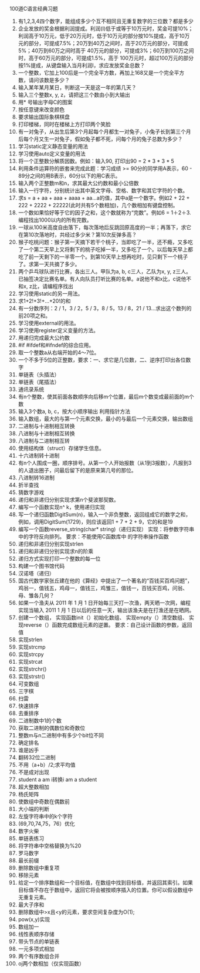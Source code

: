 100道C语言经典习题
1. 有1,2,3,4四个数字，能组成多少个互不相同且无重复数字的三位数？都是多少
2. 企业发放的奖金根据利润提成。利润(I)低于或等于10万元时，奖金可提10%；利润高于10万元，低于20万元时，低于10万元的部分按10%提成，高于10万元的部分，可提成7.5%；20万到40万之间时，高于20万元的部分，可提成5%；40万到60万之间时高于 40万元的部分，可提成3%；60万到100万之间时，高于60万元的部分，可提成1.5%，高于 100万元时，超过100万元的部分按1%提成，从键盘输入当月利润I，求应发放奖金总数？ 
3. 一个整数，它加上100后是一个完全平方数，再加上168又是一个完全平方数，请问该数是多少？
4. 输入某年某月某日，判断这一天是这一年的第几天？
5. 输入三个整数x, y, z，请把这三个数由小到大输出
6. 用* 号输出字母C的图案
7. 按任意键来改变颜色
8. 要求输出国际象棋棋盘
9. 打印楼梯，同时在楼梯上方打印两个笑脸 
10. 有一对兔子，从出生后第3个月起每个月都生一对兔子，小兔子长到第三个月后每个月又生一对兔子，假如兔子都不死，问每个月的兔子总数为多少？
11. 学习static定义静态变量的用法　
12. 学习使用auto定义变量的用法
13. 将一个正整数分解质因数。例如：输入90, 打印出90 = 2 * 3 * 3 * 5
14. 利用条件运算符的嵌套来完成此题：学习成绩 >= 90分的同学用A表示，60 - 89分之间的用B表示，60分以下的用C表示。
15. 输入两个正整数m和n，求其最大公约数和最小公倍数
16. 输入一行字符，分别统计出其中英文字母、空格、数字和其它字符的个数。
17. 求s = a + aa + aaa + aaaa + aa...a的值，其中a是一个数字。例如2 + 22 + 222 + 2222 + 22222(此时共有5个数相加)，几个数相加有键盘控制。
18. 一个数如果恰好等于它的因子之和，这个数就称为“完数”。例如6 = 1＋2＋3.编程找出1000以内的所有完数。
19. 一球从100米高度自由落下，每次落地后反跳回原高度的一半；再落下，求它在第10次落地时，共经过多少米？第10次反弹多高？
20. 猴子吃桃问题：猴子第一天摘下若干个桃子，当即吃了一半，还不瘾，又多吃了一个第二天早上又将剩下的桃子吃掉一半，又多吃了一个。以后每天早上都吃了前一天剩下的一半零一个。到第10天早上想再吃时，见只剩下一个桃子了。求第一天共摘了多少。
21. 两个乒乓球队进行比赛，各出三人。甲队为a, b, c三人，乙队为x, y, z三人。已抽签决定比赛名单。有人向队员打听比赛的名单。a说他不和x比，c说他不和x, z比，请编程序找出
22. 学习使用static的另一用法。
23. 求1+2!+3!+...+20!的和
24. 有一分数序列：2 / 1，3 / 2，5 / 3，8 / 5，13 / 8，21 / 13...求出这个数列的前20项之和。
25. 学习使用external的用法。
26. 学习使用register定义变量的方法。
27. 用递归完成最大公约数
28. #if #ifdef和#ifndef的综合应用。
29. 取一个整数a从右端开始的4～7位。
30.  一个不多于5位的正整数，要求：一、求它是几位数，二、逆序打印出各位数字
31. 单链表（头插法）
32. 单链表（尾插法）
33. 通讯录系统
34. 有n个整数，使其前面各数顺序向后移m个位置，最后m个数变成最前面的m个数
35. 输入3个数a, b, c，按大小顺序输出 利用指针方法
36. 输入数组，最大的与第一个元素交换，最小的与最后一个元素交换，输出数组
37. 二进制与十进制相互转换
38. 八进制与十进制相互转换
39. 八进制与二进制相互转
40. 使用结构体（struct）存储学生信息。
41. 十六进制转十进制
42. 有n个人围成一圈，顺序排号。从第一个人开始报数（从1到3报数），凡报到3的人退出圈子，问最后留下的是原来第几号的那位。
43. 八进制转16进制
44. 折半查找
45. 猜数字游戏
46. 递归和非递归分别实现求第n个斐波那契数。
47. 编写一个函数实现n^ k，使用递归实现
48. 写一个递归函数DigitSum(n)，输入一个非负整数，返回组成它的数字之和，例如，调用DigitSum(1729)，则应该返回1 + 7 + 2 + 9，它的和是19
49. 编写一个函数reverse_string(char* string)（递归实现） 实现：将参数字符串中的字符反向排列。 要求：不能使用C函数库中 的字符串操作函数
50. 递归和非递归分别实现strlen
51. 递归和非递归分别实现求n的阶乘
52. 递归方式实现打印一个整数的每一位
53. 构建一个图书馆代码
54. 汉诺塔（递归）
55. 国古代数学家张丘建在他的《算经》中提出了一个著名的“百钱买百鸡问题”，鸡翁一，值钱五，鸡母一，值钱三，鸡雏三，值钱一，百钱买百鸡，问翁、母、雏各几何？
56. 如果一个渔夫从 2011 年 1 月 1 日开始每三天打一次渔，两天晒一次网，编程实现当输入 2011 1 月 1 日以后的任意一天，输出该渔夫是在打渔还是在晒网。
57. 创建一个数组， 实现函数init（）初始化数组、 实现empty（）清空数组、 实现reverse（）函数完成数组元素的逆置。 要求：自己设计函数的参数，返回值
58. 实现strlen
59. 实现strcmp
60. 实现strcpy
61. 实现strcat
62. 实现strchr()
63. 实现strstr()
64. 可变数组
65. 三字棋
66. 扫雷
67. 快速排序
68. 去重排序
69. 二进制数中1的个数
70. 获取二进制的偶数位和奇数位
71. 整数m与n二进制中有多少个bit位不同
72. 确定排名
73. 谁是凶手
74. 翻转32位二进制
75. 不用（a+b）/2;求平均值
76. 不是成对出现
77. student a am i转换i am a student
78. 超大整数相加
79. 杨氏矩阵
80. 使数组中奇数在偶数前
81. 大小端的判断
82. 左旋字符串中的k个字符
83. (69,70,74,75，76）优化
84. 数字火柴
85. 单链表练习
86. 将字符串中空格替换为%20
87. 罗马数字
88. 最长前缀
89. 删除数组中重复项
90. 移除元素
91. 给定一个排序数组和一个目标值，在数组中找到目标值，并返回其索引。如果目标值不存在于数组中，返回它将会被按顺序插入的位置。你可以假设数组中无重复元素。
92. 最大子序和
93. 删除数组中>x且<y的元素，要求空间复杂度为O(1);
94. pow(x,y)实现
95. 数组加一
96. 线性表顺序存储
97. 带头节点的单链表
98. 一元多项式相加
99. 两个有序数组合并
100. oj两个数相加（仅实现函数）